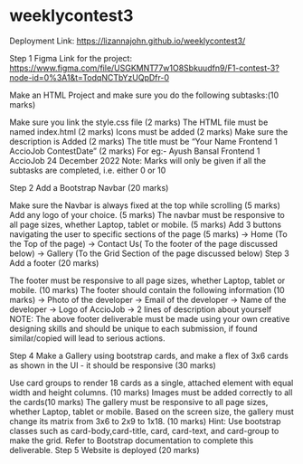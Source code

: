 # weeklycontest3

Deployment Link: https://lizannajohn.github.io/weeklycontest3/

Step 1
Figma Link for the project: https://www.figma.com/file/USGKMNT77w1O8Sbkuudfn9/F1-contest-3?node-id=0%3A1&t=TodqNCTbYzUQpDfr-0

Make an HTML Project and make sure you do the following subtasks:(10 marks)

Make sure you link the style.css file (2 marks)
The HTML file must be named index.html (2 marks)
Icons must be added (2 marks)
Make sure the description is Added (2 marks)
The title must be “Your Name Frontend 1 AccioJob ContestDate” (2 marks) For eg:- Ayush Bansal Frontend 1 AccioJob 24 December 2022
Note: Marks will only be given if all the subtasks are completed, i.e. either 0 or 10

Step 2
Add a Bootstrap Navbar (20 marks)

Make sure the Navbar is always fixed at the top while scrolling (5 marks)
Add any logo of your choice. (5 marks)
The navbar must be responsive to all page sizes, whether Laptop, tablet or mobile. (5 marks)
Add 3 buttons navigating the user to specific sections of the page (5 marks) -> Home (To the Top of the page) -> Contact Us( To the footer of the page discussed below) -> Gallery (To the Grid Section of the page discussed below)
Step 3
Add a footer (20 marks)

The footer must be responsive to all page sizes, whether Laptop, tablet or mobile. (10 marks)
The footer should contain the following information (10 marks) -> Photo of the developer -> Email of the developer -> Name of the developer -> Logo of AccioJob -> 2 lines of description about yourself
NOTE: The above footer deliverable must be made using your own creative designing skills and should be unique to each submission, if found similar/copied will lead to serious actions.

Step 4
Make a Gallery using bootstrap cards, and make a flex of 3x6 cards as shown in the UI - it should be responsive (30 marks)

Use card groups to render 18 cards as a single, attached element with equal width and height columns. (10 marks)
Images must be added correctly to all the cards(10 marks)
The gallery must be responsive to all page sizes, whether Laptop, tablet or mobile. Based on the screen size, the gallery must change its matrix from 3x6 to 2x9 to 1x18. (10 marks)
Hint: Use bootstrap classes such as card-body,card-title, card, card-text, and card-group to make the grid. Refer to Bootstrap documentation to complete this deliverable.
Step 5
Website is deployed (20 marks)
